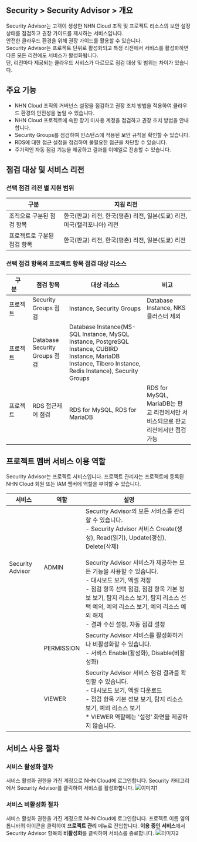 ## Security > Security Advisor > 개요

Security Advisor는 고객이 생성한 NHN Cloud 조직 및 프로젝트 리소스의 보안 설정 상태를 점검하고 권장 가이드를 제시하는 서비스입니다. <br> 안전한 클라우드 환경을 위해 권장 가이드를 활용할 수 있습니다.<br>Security Advisor는 프로젝트 단위로 활성화되고 특정 리전에서 서비스를 활성화하면 다른 모든 리전에도 서비스가 활성화됩니다.<br>단, 리전마다 제공되는 클라우드 서비스가 다르므로 점검 대상 및 범위는 차이가 있습니다.

## 주요 기능
* NHN Cloud 조직의 거버넌스 설정을 점검하고 권장 조치 방법을 적용하여 클라우드 환경의 안전성을 높일 수 있습니다.
* NHN Cloud 프로젝트에 속한 장기 미사용 계정을 점검하고 권장 조치 방법을 안내합니다.
* Security Groups를 점검하여 인스턴스에 적용된 보안 규칙을 확인할 수 있습니다.
* RDS에 대한 접근 설정을 점검하여 불필요한 접근을 차단할 수 있습니다.
* 주기적인 자동 점검 기능을 제공하고 결과를 이메일로 전송할 수 있습니다.

## 점검 대상 및 서비스 리전
### 선택 점검 리전 별 지원 범위
|구분|지원 리전|
|---|---|
|조직으로 구분된 점검 항목|한국(판교) 리전, 한국(평촌) 리전, 일본(도쿄) 리전, 미국(캘리포니아) 리전|
|프로젝트로 구분된 점검 항목|한국(판교) 리전, 한국(평촌) 리전, 일본(도쿄) 리전|

### 선택 점검 항목의 프로젝트 항목 점검 대상 리소스
|구분&nbsp;&nbsp;&nbsp;&nbsp;&nbsp;|점검 항목|대상 리소스|비고|
|---|---|---|---|
|프로젝트 &nbsp;&nbsp;&nbsp;&nbsp;&nbsp; |Security Groups 점검|Instance, Security Groups|Database Instance, NKS 클러스터 제외|
|프로젝트 &nbsp;&nbsp;&nbsp;&nbsp;&nbsp;|Database Security Groups 점검|Database Instance(MS-SQL Instance, MySQL Instance, PostgreSQL Instance, CUBIRD Instance, MariaDB Instance, Tibero Instance, Redis Instance), Security Groups|
|프로젝트 &nbsp;&nbsp;&nbsp;&nbsp;&nbsp;&nbsp;&nbsp;&nbsp;&nbsp;&nbsp; |RDS 접근제어 점검 &nbsp;&nbsp;&nbsp;&nbsp;&nbsp;&nbsp;&nbsp;&nbsp;&nbsp;&nbsp;|RDS for MySQL, RDS for MariaDB |RDS for MySQL, MariaDB는 판교 리전에서만 서비스되므로 판교 리전에서만 점검 가능|

## 프로젝트 멤버 서비스 이용 역할

Security Advisor는 프로젝트 서비스입니다.
프로젝트 관리자는 프로젝트에 등록된 NHN Cloud 회원 또는 IAM 멤버에 역할을 부여할 수 있습니다.

|서비스|역할|설명&nbsp;&nbsp;&nbsp;&nbsp;&nbsp;&nbsp;&nbsp;&nbsp;&nbsp;&nbsp;|
|---|---|---|
|Security Advisor|ADMIN|Security Advisor의 모든 서비스를 관리할 수 있습니다.<br> - Security Advisor 서비스 Create(생성), Read(읽기), Update(갱신), Delete(삭제)<br><br>Security Advisor 서비스가 제공하는 모든 기능을 사용할 수 있습니다.<br>- 대시보드 보기, 엑셀 저장<br>- 점검 항목 선택 점검, 점검 항목 기본 정보 보기, 탐지 리소스 보기, 탐지 리소스 선택 예외, 예외 리소스 보기, 예외 리소스 예외 해제<br>- 결과 수신 설정, 자동 점검 설정|
||PERMISSION|Security Advisor 서비스를 활성화하거나 비활성화할 수 있습니다.<br>- 서비스 Enable(활성화), Disable(비활성화)|
||VIEWER|Security Advisor 서비스 점검 결과를 확인할 수 있습니다.<br>- 대시보드 보기, 엑셀 다운로드<br>- 점검 항목 기본 정보 보기, 탐지 리소스 보기, 예외 리소스 보기<br>* VIEWER 역할에는 '설정' 화면을 제공하지 않습니다.|

## 서비스 사용 절차
### 서비스 활성화 절차
서비스 활성화 권한을 가진 계정으로 NHN Cloud에 로그인합니다. Security 카테고리에서 Security Advisor를 클릭하여 서비스를 활성화합니다.
![이미지1](https://kr1-api-object-storage.nhncloudservice.com/v1/AUTH_2acdfabf4efe4efc8a04c00b348110c9/cdn_origin/prod_securityadvisor/overview_01.png)

### 서비스 비활성화 절차
서비스 활성화 권한을 가진 계정으로 NHN Cloud에 로그인합니다. 프로젝트 이름 옆의 톱니바퀴 아이콘을 클릭하여 **프로젝트 관리** 메뉴로 진입합니다.
**이용 중인 서비스**에서 Security Advisor 항목의 **비활성화**를 클릭하여 서비스를 종료합니다.
![이미지2](https://kr1-api-object-storage.nhncloudservice.com/v1/AUTH_2acdfabf4efe4efc8a04c00b348110c9/cdn_origin/prod_securityadvisor/overview_02.png)
